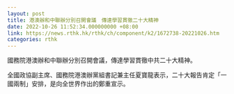 ```yaml
---
layout: post
title: 港澳辦和中聯辦分別召開會議　傳達學習貫徹二十大精神
date: 2022-10-26 11:52:34.000000000 +08:00
link: https://news.rthk.hk/rthk/ch/component/k2/1672738-20221026.htm
categories: rthk
---
```


國務院港澳辦和中聯辦分別召開會議，傳達學習貫徹中共二十大精神。

全國政協副主席、國務院港澳辦黨組書記兼主任夏寶龍表示，二十大報告肯定「一國兩制」安排，是向全世界作出的鄭重宣示。
